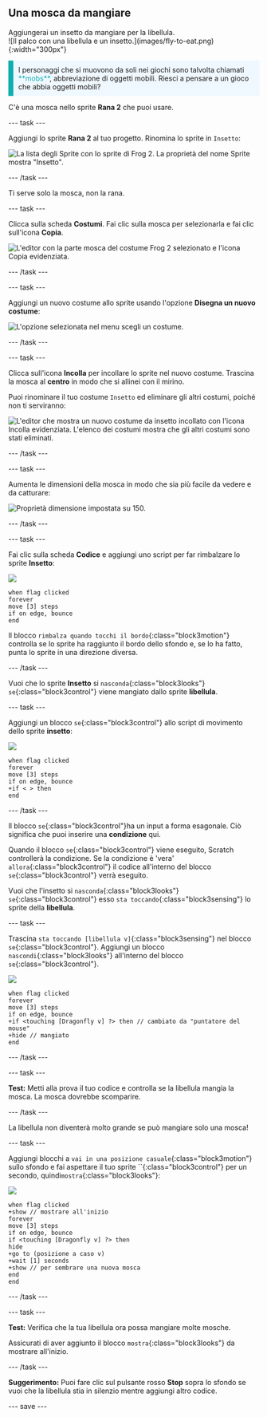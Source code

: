 ## Una mosca da mangiare

<div style="display: flex; flex-wrap: wrap">
<div style="flex-basis: 200px; flex-grow: 1; margin-right: 15px;">
Aggiungerai un insetto da mangiare per la libellula. 
</div>
<div>
![Il palco con una libellula e un insetto.](images/fly-to-eat.png){:width="300px"}
</div>
</div>

<p style="border-left: solid; border-width:10px; border-color: #0faeb0; background-color: aliceblue; padding: 10px;">
I personaggi che si muovono da soli nei giochi sono talvolta chiamati <span style="color: #0faeb0">**mobs**</span>, abbreviazione di oggetti mobili. Riesci a pensare a un gioco che abbia oggetti mobili?</p>

C'è una mosca nello sprite **Rana 2** che puoi usare.

--- task ---

Aggiungi lo sprite **Rana 2** al tuo progetto. Rinomina lo sprite in `Insetto`:

![La lista degli Sprite con lo sprite di Frog 2. La proprietà del nome Sprite mostra "Insetto".](images/fly-sprite.png)


--- /task ---

Ti serve solo la mosca, non la rana.

--- task ---

Clicca sulla scheda **Costumi**. Fai clic sulla mosca per selezionarla e fai clic sull'icona **Copia**.

![L'editor con la parte mosca del costume Frog 2 selezionato e l'icona Copia evidenziata.](images/copy-fly.png)

--- /task ---

--- task ---

Aggiungi un nuovo costume allo sprite usando l'opzione **Disegna un nuovo costume**:

![L'opzione selezionata nel menu scegli un costume.](images/paint-sprite.png)

--- /task ---

--- task ---

Clicca sull'icona **Incolla** per incollare lo sprite nel nuovo costume. Trascina la mosca al **centro** in modo che si allinei con il mirino.

Puoi rinominare il tuo costume `Insetto` ed eliminare gli altri costumi, poiché non ti serviranno:

![L'editor che mostra un nuovo costume da insetto incollato con l'icona Incolla evidenziata. L'elenco dei costumi mostra che gli altri costumi sono stati eliminati.](images/fly-costume.png)

--- /task ---

--- task ---

Aumenta le dimensioni della mosca in modo che sia più facile da vedere e da catturare:

![Proprietà dimensione impostata su 150.](images/fly-size.png)

--- /task ---

--- task ---

Fai clic sulla scheda **Codice** e aggiungi uno script per far rimbalzare lo sprite **Insetto**:

![](images/fly-icon.png)

```blocks3
when flag clicked
forever
move [3] steps
if on edge, bounce
end
```

Il blocco `rimbalza quando tocchi il bordo`{:class="block3motion"} controlla se lo sprite ha raggiunto il bordo dello sfondo e, se lo ha fatto, punta lo sprite in una direzione diversa.

--- /task ---

Vuoi che lo sprite **Insetto** si `nasconda`{:class="block3looks"} `se`{:class="block3control"} viene mangiato dallo sprite **libellula**.

--- task ---

Aggiungi un blocco `se`{:class="block3control"} allo script di movimento dello sprite **insetto**:

![](images/fly-icon.png)

```blocks3
when flag clicked
forever
move [3] steps
if on edge, bounce
+if < > then 
end
```
--- /task ---

Il blocco `se`{:class="block3control"}ha un input a forma esagonale. Ciò significa che puoi inserire una **condizione** qui.

Quando il blocco `se`{:class="block3control"} viene eseguito, Scratch controllerà la condizione. Se la condizione è 'vera' `allora`{:class="block3control"} il codice all'interno del blocco `se`{:class="block3control"} verrà eseguito.

Vuoi che l'insetto si `nasconda`{:class="block3looks"} `se`{:class="block3control"} esso `sta toccando`{:class="block3sensing"} lo sprite della **libellula**.

--- task ---

Trascina `sta toccando [libellula v]`{:class="block3sensing"} nel blocco `se`{:class="block3control"}. Aggiungi un blocco `nascondi`{:class="block3looks"} all'interno del blocco `se`{:class="block3control"}.

![](images/fly-icon.png)

```blocks3
when flag clicked
forever
move [3] steps
if on edge, bounce
+if <touching [Dragonfly v] ?> then // cambiato da "puntatore del mouse"
+hide // mangiato
end
```

--- /task ---

--- task ---

**Test:** Metti alla prova il tuo codice e controlla se la libellula mangia la mosca. La mosca dovrebbe scomparire.

--- /task ---

La libellula non diventerà molto grande se può mangiare solo una mosca!

--- task ---

Aggiungi blocchi a `vai in una posizione casuale`{:class="block3motion"} sullo sfondo e fai aspettare il tuo sprite ``{:class="block3control"} per un secondo, quindi`mostra`{:class="block3looks"}:

![](images/fly-icon.png)

```blocks3
when flag clicked
+show // mostrare all'inizio
forever
move [3] steps
if on edge, bounce
if <touching [Dragonfly v] ?> then
hide
+go to (posizione a caso v)
+wait [1] seconds
+show // per sembrare una nuova mosca
end
end
```

--- /task ---

--- task ---

**Test:** Verifica che la tua libellula ora possa mangiare molte mosche.

Assicurati di aver aggiunto il blocco `mostra`{:class="block3looks"} da mostrare all'inizio.

--- /task ---

**Suggerimento:** Puoi fare clic sul pulsante rosso **Stop** sopra lo sfondo se vuoi che la libellula stia in silenzio mentre aggiungi altro codice.

--- save ---
